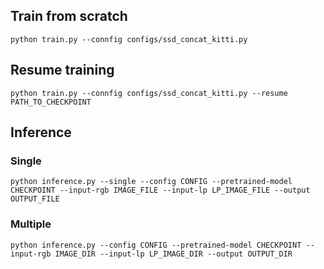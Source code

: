 ## Train from scratch
```Shell
python train.py --connfig configs/ssd_concat_kitti.py
```

## Resume training
```Shell
python train.py --connfig configs/ssd_concat_kitti.py --resume PATH_TO_CHECKPOINT
```

## Inference
### Single
```Shell
python inference.py --single --config CONFIG --pretrained-model CHECKPOINT --input-rgb IMAGE_FILE --input-lp LP_IMAGE_FILE --output OUTPUT_FILE
```

### Multiple
```Shell
python inference.py --config CONFIG --pretrained-model CHECKPOINT --input-rgb IMAGE_DIR --input-lp LP_IMAGE_DIR --output OUTPUT_DIR
```
